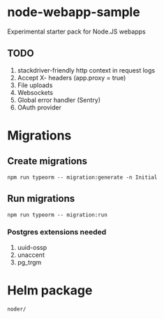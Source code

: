 # node-webapp-sample

Experimental starter pack for Node.JS webapps

## TODO

1. stackdriver-friendly http context in request logs
1. Accept X- headers (app.proxy = true)
1. File uploads
1. Websockets
1. Global error handler (Sentry)
1. OAuth provider

# Migrations

## Create migrations

    npm run typeorm -- migration:generate -n Initial

## Run migrations

    npm run typeorm -- migration:run

### Postgres extensions needed

1. uuid-ossp
1. unaccent
1. pg_trgm

# Helm package

    noder/
